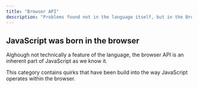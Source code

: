 ```yaml
---
title: "Browser API"
description: "Problems found not in the language itself, but in the Browser API"
---
```


## JavaScript was born in the browser

Alghough not technically a feature of the language,
the browser API is an inherent part of JavaScript as we know it.

This category contains quirks that have been build into the way
JavaScript operates within the browser.
